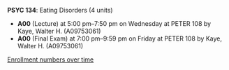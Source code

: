 **PSYC 134**: Eating Disorders (4 units)

- **A00** (Lecture) at 5:00 pm–7:50 pm on Wednesday at PETER 108 by Kaye, Walter H. (A09753061)
- **A00** (Final Exam) at 7:00 pm–9:59 pm on Friday at PETER 108 by Kaye, Walter H. (A09753061)

[Enrollment numbers over time](./PSYC134.tsv)
